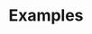 ---
#Delimiter files are used to separate the list of documentation pages into sections.
title: "Examples"
type: delimiter
weight: 24 # Change this weight to change order of sections
partition: build
sitemapExclude: True
_build:
  publishResources: false
  render: never
---